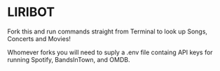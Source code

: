 # LIRIBOT
Fork this and run commands straight from Terminal to look up Songs, Concerts and Movies!


Whomever forks you will need to suply a .env file containg API keys for running Spotify, BandsInTown, and OMDB. 
